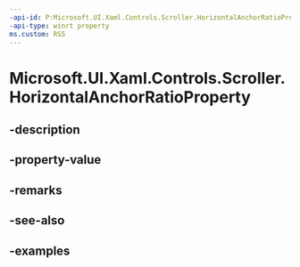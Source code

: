 ```yaml
---
-api-id: P:Microsoft.UI.Xaml.Controls.Scroller.HorizontalAnchorRatioProperty
-api-type: winrt property
ms.custom: RS5
---
```


<!-- Property syntax.
public DependencyProperty HorizontalAnchorRatioProperty { get; }
-->

# Microsoft.UI.Xaml.Controls.Scroller.HorizontalAnchorRatioProperty

## -description

## -property-value

## -remarks

## -see-also

## -examples

